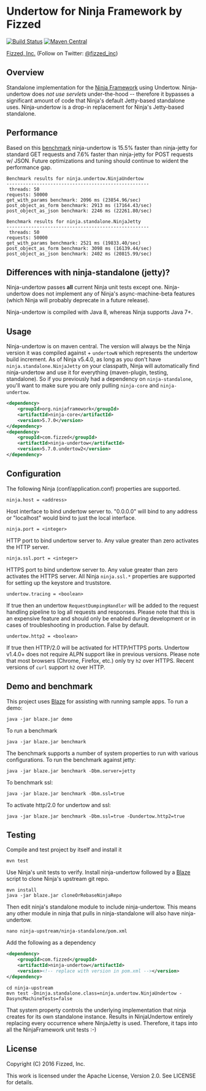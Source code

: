 Undertow for Ninja Framework by Fizzed
=======================================

[![Build Status](https://travis-ci.org/fizzed/ninja-undertow.svg?branch=master)](https://travis-ci.org/fizzed/ninja-undertow)
[![Maven Central](https://maven-badges.herokuapp.com/maven-central/com.fizzed/ninja-undertow/badge.svg)](https://maven-badges.herokuapp.com/maven-central/com.fizzed/ninja-undertow)

[Fizzed, Inc.](http://fizzed.com) (Follow on Twitter: [@fizzed_inc](http://twitter.com/fizzed_inc))

## Overview

Standalone implementation for the [Ninja Framework](https://github.com/ninjaframework/ninja)
using Undertow.  Ninja-undertow does *not use servlets* under-the-hood -- therefore
it bypasses a significant amount of code that Ninja's default Jetty-based standalone
uses.  Ninja-undertow is a drop-in replacement for Ninja's Jetty-based standalone.

## Performance

Based on this [benchmark](ninja-benchmark/src/main/java/ninja/benchmark/NinjaBenchmark.java) ninja-undertow
is 15.5% faster than ninja-jetty for standard GET requests and 7.6% faster than
ninja-jetty for POST requests w/ JSON.  Future optimizations and tuning should
continue to wident the performance gap.

```
Benchmark results for ninja.undertow.NinjaUndertow
----------------------------------------------------
 threads: 50
requests: 50000
get_with_params benchmark: 2096 ms (23854.96/sec)
post_object_as_form benchmark: 2913 ms (17164.43/sec)
post_object_as_json benchmark: 2246 ms (22261.80/sec)

Benchmark results for ninja.standalone.NinjaJetty
----------------------------------------------------
 threads: 50
requests: 50000
get_with_params benchmark: 2521 ms (19833.40/sec)
post_object_as_form benchmark: 3098 ms (16139.44/sec)
post_object_as_json benchmark: 2402 ms (20815.99/sec)
```

## Differences with ninja-standalone (jetty)?

Ninja-undertow passes **all** current Ninja unit tests except one.  Ninja-undertow
does not implement any of Ninja's async-machine-beta features (which Ninja will 
probably deprecate in a future release).

Ninja-undertow is compiled with Java 8, whereas Ninja supports Java 7+.

## Usage

Ninja-undertow is on maven central.  The version will always be the Ninja
version it was compiled against + `undertowN` which represents the undertow
build increment.  As of Ninja v5.4.0, as long as you don't have `ninja.standalone.NinjaJetty`
on your classpath, Ninja will automatically find ninja-undertow and use it
for everything (maven-plugin, testing, standalone). So if you previously had
a dependency on `ninja-standalone`, you'll want to make sure you are only
pulling `ninja-core` and `ninja-undertow`.

```xml
<dependency>
    <groupId>org.ninjaframework</groupId>
    <artifactId>ninja-core</artifactId>
    <version>5.7.0</version>
</dependency>
<dependency>
    <groupId>com.fizzed</groupId>
    <artifactId>ninja-undertow</artifactId>
    <version>5.7.0.undertow2</version>
</dependency>
```

## Configuration

The following Ninja (conf/application.conf) properties are supported.

`ninja.host = <address>`

Host interface to bind undertow server to.  "0.0.0.0" will bind to any address or
"localhost" would bind to just the local interface.

`ninja.port = <integer>`

HTTP port to bind undertow server to.  Any value greater than zero activates
the HTTP server.

`ninja.ssl.port = <integer>`

HTTPS port to bind undertow server to.  Any value greater than zero activates
the HTTPS server.  All Ninja `ninja.ssl.*` properties are supported for setting
up the keystore and truststore.

`undertow.tracing = <boolean>`

If true then an undertow `RequestDumpingHandler` will be added to the request
handling pipeline to log all requests and responses.  Please note that this
is an expensive feature and should only be enabled during development or in
cases of troubleshooting in production.  False by default.

`undertow.http2 = <boolean>`

If true then HTTP/2.0 will be activated for HTTP/HTTPS ports.  Undertow v1.4.0+
does not require ALPN support like in previous versions.  Please note that most
browsers (Chrome, Firefox, etc.) only try `h2` over HTTPS.  Recent versions of
`curl` support `h2` over HTTP.

## Demo and benchmark

This project uses [Blaze](https://github.com/fizzed/blaze) for assisting with
running sample apps.  To run a demo:

    java -jar blaze.jar demo

To run a benchmark

    java -jar blaze.jar benchmark

The benchmark supports a number of system properties to run with various
configurations.  To run the benchmark against jetty:

    java -jar blaze.jar benchmark -Dbm.server=jetty

To benchmark ssl:

    java -jar blaze.jar benchmark -Dbm.ssl=true

To activate http/2.0 for undertow and ssl:

    java -jar blaze.jar benchmark -Dbm.ssl=true -Dundertow.http2=true

## Testing

Compile and test project by itself and install it

    mvn test

Use Ninja's unit tests to verify.  Install ninja-undertow followed by a [Blaze](https://github.com/fizzed/blaze)
script to clone Ninja's upstream git repo.

    mvn install
    java -jar blaze.jar cloneOrRebaseNinjaRepo

Then edit ninja's standalone module to include ninja-undertow.  This means any
other module in ninja that pulls in ninja-standalone will also have ninja-undertow.

    nano ninja-upstream/ninja-standalone/pom.xml

Add the following as a dependency

```xml
<dependency>
    <groupId>com.fizzed</groupId>
    <artifactId>ninja-undertow</artifactId>
    <version><!-- replace with version in pom.xml --></version>
</dependency>
```
    cd ninja-upstream
    mvn test -Dninja.standalone.class=ninja.undertow.NinjaUndertow -DasyncMachineTests=false

That system property controls the underlying implementation that ninja creates
for its own standalone instance.  Results in NinjaUndertow entirely replacing
every occurrence where NinjaJetty is used.  Therefore, it taps into all the
NinjaFramework unit tests :-)

## License

Copyright (C) 2016 Fizzed, Inc.

This work is licensed under the Apache License, Version 2.0. See LICENSE for details.
